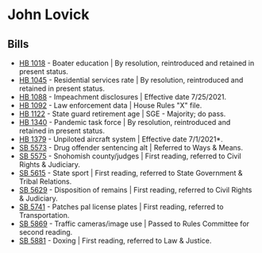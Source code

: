 # John Lovick
## Bills
* [HB 1018](/bill/2021-22/hb/1018/) - Boater education | By resolution, reintroduced and retained in present status.
* [HB 1045](/bill/2021-22/hb/1045/) - Residential services rate | By resolution, reintroduced and retained in present status.
* [HB 1088](/bill/2021-22/hb/1088/) - Impeachment disclosures | Effective date 7/25/2021.
* [HB 1092](/bill/2021-22/hb/1092/) - Law enforcement data | House Rules "X" file.
* [HB 1122](/bill/2021-22/hb/1122/) - State guard retirement age | SGE - Majority; do pass.
* [HB 1340](/bill/2021-22/hb/1340/) - Pandemic task force | By resolution, reintroduced and retained in present status.
* [HB 1379](/bill/2021-22/hb/1379/) - Unpiloted aircraft system | Effective date 7/1/2021*.
* [SB 5573](/bill/2021-22/sb/5573/) - Drug offender sentencing alt | Referred to Ways & Means.
* [SB 5575](/bill/2021-22/sb/5575/) - Snohomish county/judges | First reading, referred to Civil Rights & Judiciary.
* [SB 5615](/bill/2021-22/sb/5615/) - State sport | First reading, referred to State Government & Tribal Relations.
* [SB 5629](/bill/2021-22/sb/5629/) - Disposition of remains | First reading, referred to Civil Rights & Judiciary.
* [SB 5741](/bill/2021-22/sb/5741/) - Patches pal license plates | First reading, referred to Transportation.
* [SB 5869](/bill/2021-22/sb/5869/) - Traffic cameras/image use | Passed to Rules Committee for second reading.
* [SB 5881](/bill/2021-22/sb/5881/) - Doxing | First reading, referred to Law & Justice.
